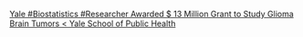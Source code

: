 [Yale #Biostatistics #Researcher Awarded $ 13 Million Grant to Study Glioma Brain Tumors < Yale School of Public Health](https://qi.tc/qi/110831)